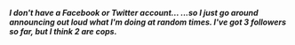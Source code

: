 _**I don't have a Facebook or Twitter account... ...so I just go around announcing out loud what I'm doing at random times. I've got 3 followers so far, but I think 2 are cops.**_

